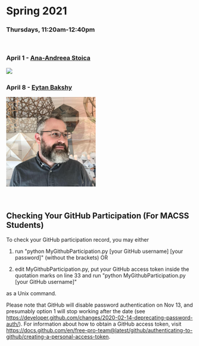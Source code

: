 # Spring 2021
### Thursdays, 11:20am-12:40pm

<br>

### April 1 - [Ana-Andreea Stoica](https://github.com/uchicago-computation-workshop/Spring2021/tree/main/04-01_Stoica)
<div><img src="http://www.columbia.edu/~as5001/images/headshot.png" width="240"></div>

### April 8 - [Eytan Bakshy](https://github.com/uchicago-computation-workshop/Spring2021/tree/main/04-08_Bakshy)
<div><img src="bakshay.png" width="240"></div>


<br>
<br>

## Checking Your GitHub Participation (For MACSS Students) 

To check your GitHub participation record, you may either

1. run "python MyGithubParticipation.py [your GitHub username] [your password]" (without the brackets) OR

2. edit MyGithubParticipation.py, put your GitHub access token inside the quotation marks on line 33 and run "python MyGithubParticipation.py [your GitHub username]" 

as a Unix command. 

Please note that GitHub will disable password authentication on Nov 13, and presumably option 1 will stop working after the date (see https://developer.github.com/changes/2020-02-14-deprecating-password-auth/). For information about how to obtain a GitHub access token, visit https://docs.github.com/en/free-pro-team@latest/github/authenticating-to-github/creating-a-personal-access-token. 
